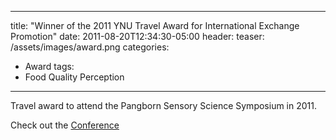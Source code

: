 ---
title: "Winner of the 2011 YNU Travel Award for International Exchange Promotion"
date: 2011-08-20T12:34:30-05:00
header:
   teaser: /assets/images/award.png
categories:
  - Award
tags:
  - Food Quality Perception
  ---

Travel award to attend the Pangborn Sensory Science Symposium in 2011.



Check out the [Conference][URL] 

[URL]: http://www.pangbornsymposium.com/


